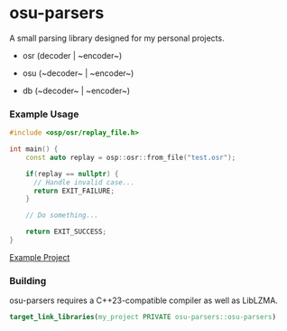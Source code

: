 # osu-parsers

A small parsing library designed for my personal projects.

* osr (decoder | ~encoder~)

* osu (~decoder~ | ~encoder~)

* db  (~decoder~ | ~encoder~)

### Example Usage

```cpp
#include <osp/osr/replay_file.h>

int main() {
    const auto replay = osp::osr::from_file("test.osr");

    if(replay == nullptr) {
      // Handle invalid case...
      return EXIT_FAILURE;
    }

    // Do something...

    return EXIT_SUCCESS;
}
```

[Example Project](https://github.com/pushfq/replay_player)

### Building

osu-parsers requires a C++23-compatible compiler as well as LibLZMA.

```cmake
target_link_libraries(my_project PRIVATE osu-parsers::osu-parsers)
```
